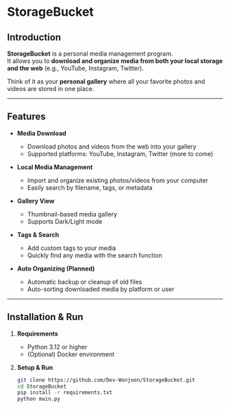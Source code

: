 # StorageBucket

## Introduction
**StorageBucket** is a personal media management program.  
It allows you to **download and organize media from both your local storage and the web** (e.g., YouTube, Instagram, Twitter).  

Think of it as your **personal gallery** where all your favorite photos and videos are stored in one place.

---

## Features

- **Media Download**
  - Download photos and videos from the web into your gallery
  - Supported platforms: YouTube, Instagram, Twitter (more to come)

- **Local Media Management**
  - Import and organize existing photos/videos from your computer
  - Easily search by filename, tags, or metadata

- **Gallery View**
  - Thumbnail-based media gallery
  - Supports Dark/Light mode

- **Tags & Search**
  - Add custom tags to your media
  - Quickly find any media with the search function

- **Auto Organizing (Planned)**
  - Automatic backup or cleanup of old files
  - Auto-sorting downloaded media by platform or user

---

## Installation & Run

1. **Requirements**
   - Python 3.12 or higher
   - (Optional) Docker environment

2. **Setup & Run**
   ```bash
   git clone https://github.com/Dev-Wonjoon/StorageBucket.git
   cd StorageBucket
   pip install -r requirements.txt
   python main.py
